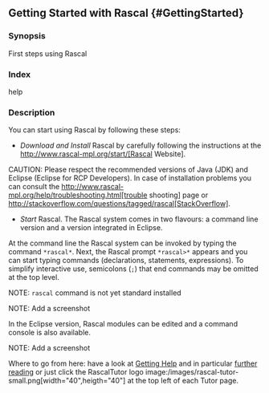 ## Getting Started with Rascal {#GettingStarted}

### Synopsis 
First steps using Rascal

### Index 
help

### Description 

You can start using Rascal by following these steps:

* *Download and Install* Rascal by carefully following the instructions at the http://www.rascal-mpl.org/start/[Rascal Website].

CAUTION: Please respect the recommended versions of Java (JDK) and Eclipse (Eclipse for RCP Developers).
In case of installation problems you can consult the http://www.rascal-mpl.org/help/troubleshooting.html[trouble shooting] page
or http://stackoverflow.com/questions/tagged/rascal[StackOverflow].


* *Start* Rascal. The Rascal system comes in two flavours: a command line version and a version integrated in Eclipse.


At the command line the Rascal system can be invoked by typing the command `*rascal*`. 
Next, the Rascal prompt `*rascal>*` appears and you can start typing commands (declarations, statements, expressions). 
To simplify interactive use, semicolons (`;`) that end commands may be omitted at the top level.

NOTE: `rascal` command is not yet standard installed

NOTE: Add a screenshot

In the Eclipse version, Rascal modules can be edited and a command console is also available.

NOTE: Add a screenshot

Where to go from here: 
have a look at [Getting Help](#GettingHelp) and in particular 
[further reading](/GettingHelp.md#FurtherReading-FurtherReading)
or just click  the RascalTutor logo image:/images/rascal-tutor-small.png[width="40",heigth="40"] 
at the top left of each Tutor page.

